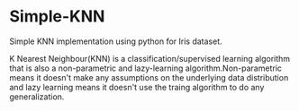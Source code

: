 # Simple-KNN
Simple KNN implementation using python for Iris dataset.

K Nearest Neighbour(KNN) is a classification/supervised learning algorithm that is also a non-parametric and lazy-learning algorithm.Non-parametric means it doesn't make any assumptions on the underlying data distribution and lazy learning means it doesn't use the traing algorithm to do any generalization. 
